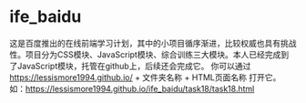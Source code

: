 # ife_baidu
这是百度推出的在线前端学习计划，其中的小项目循序渐进，比较权威也具有挑战性。项目分为CSS模块、JavaScript模块、综合训练三大模块。本人已经完成到了JavaScript模块，托管在github上，后续还会完成它。
你可以通过 https://lessismore1994.github.io/ + 文件夹名称 + HTML页面名称 打开它。
如：https://lessismore1994.github.io/ife_baidu/task18/task18.html
